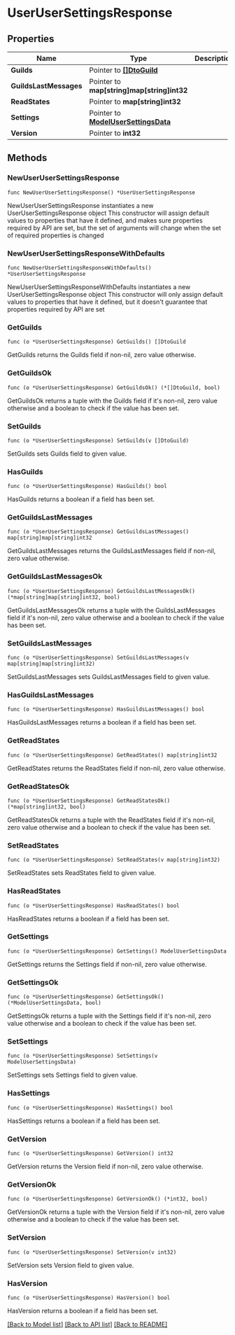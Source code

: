 # UserUserSettingsResponse

## Properties

Name | Type | Description | Notes
------------ | ------------- | ------------- | -------------
**Guilds** | Pointer to [**[]DtoGuild**](DtoGuild.md) |  | [optional] 
**GuildsLastMessages** | Pointer to **map[string]map[string]int32** |  | [optional] 
**ReadStates** | Pointer to **map[string]int32** |  | [optional] 
**Settings** | Pointer to [**ModelUserSettingsData**](ModelUserSettingsData.md) |  | [optional] 
**Version** | Pointer to **int32** |  | [optional] 

## Methods

### NewUserUserSettingsResponse

`func NewUserUserSettingsResponse() *UserUserSettingsResponse`

NewUserUserSettingsResponse instantiates a new UserUserSettingsResponse object
This constructor will assign default values to properties that have it defined,
and makes sure properties required by API are set, but the set of arguments
will change when the set of required properties is changed

### NewUserUserSettingsResponseWithDefaults

`func NewUserUserSettingsResponseWithDefaults() *UserUserSettingsResponse`

NewUserUserSettingsResponseWithDefaults instantiates a new UserUserSettingsResponse object
This constructor will only assign default values to properties that have it defined,
but it doesn't guarantee that properties required by API are set

### GetGuilds

`func (o *UserUserSettingsResponse) GetGuilds() []DtoGuild`

GetGuilds returns the Guilds field if non-nil, zero value otherwise.

### GetGuildsOk

`func (o *UserUserSettingsResponse) GetGuildsOk() (*[]DtoGuild, bool)`

GetGuildsOk returns a tuple with the Guilds field if it's non-nil, zero value otherwise
and a boolean to check if the value has been set.

### SetGuilds

`func (o *UserUserSettingsResponse) SetGuilds(v []DtoGuild)`

SetGuilds sets Guilds field to given value.

### HasGuilds

`func (o *UserUserSettingsResponse) HasGuilds() bool`

HasGuilds returns a boolean if a field has been set.

### GetGuildsLastMessages

`func (o *UserUserSettingsResponse) GetGuildsLastMessages() map[string]map[string]int32`

GetGuildsLastMessages returns the GuildsLastMessages field if non-nil, zero value otherwise.

### GetGuildsLastMessagesOk

`func (o *UserUserSettingsResponse) GetGuildsLastMessagesOk() (*map[string]map[string]int32, bool)`

GetGuildsLastMessagesOk returns a tuple with the GuildsLastMessages field if it's non-nil, zero value otherwise
and a boolean to check if the value has been set.

### SetGuildsLastMessages

`func (o *UserUserSettingsResponse) SetGuildsLastMessages(v map[string]map[string]int32)`

SetGuildsLastMessages sets GuildsLastMessages field to given value.

### HasGuildsLastMessages

`func (o *UserUserSettingsResponse) HasGuildsLastMessages() bool`

HasGuildsLastMessages returns a boolean if a field has been set.

### GetReadStates

`func (o *UserUserSettingsResponse) GetReadStates() map[string]int32`

GetReadStates returns the ReadStates field if non-nil, zero value otherwise.

### GetReadStatesOk

`func (o *UserUserSettingsResponse) GetReadStatesOk() (*map[string]int32, bool)`

GetReadStatesOk returns a tuple with the ReadStates field if it's non-nil, zero value otherwise
and a boolean to check if the value has been set.

### SetReadStates

`func (o *UserUserSettingsResponse) SetReadStates(v map[string]int32)`

SetReadStates sets ReadStates field to given value.

### HasReadStates

`func (o *UserUserSettingsResponse) HasReadStates() bool`

HasReadStates returns a boolean if a field has been set.

### GetSettings

`func (o *UserUserSettingsResponse) GetSettings() ModelUserSettingsData`

GetSettings returns the Settings field if non-nil, zero value otherwise.

### GetSettingsOk

`func (o *UserUserSettingsResponse) GetSettingsOk() (*ModelUserSettingsData, bool)`

GetSettingsOk returns a tuple with the Settings field if it's non-nil, zero value otherwise
and a boolean to check if the value has been set.

### SetSettings

`func (o *UserUserSettingsResponse) SetSettings(v ModelUserSettingsData)`

SetSettings sets Settings field to given value.

### HasSettings

`func (o *UserUserSettingsResponse) HasSettings() bool`

HasSettings returns a boolean if a field has been set.

### GetVersion

`func (o *UserUserSettingsResponse) GetVersion() int32`

GetVersion returns the Version field if non-nil, zero value otherwise.

### GetVersionOk

`func (o *UserUserSettingsResponse) GetVersionOk() (*int32, bool)`

GetVersionOk returns a tuple with the Version field if it's non-nil, zero value otherwise
and a boolean to check if the value has been set.

### SetVersion

`func (o *UserUserSettingsResponse) SetVersion(v int32)`

SetVersion sets Version field to given value.

### HasVersion

`func (o *UserUserSettingsResponse) HasVersion() bool`

HasVersion returns a boolean if a field has been set.


[[Back to Model list]](../README.md#documentation-for-models) [[Back to API list]](../README.md#documentation-for-api-endpoints) [[Back to README]](../README.md)


